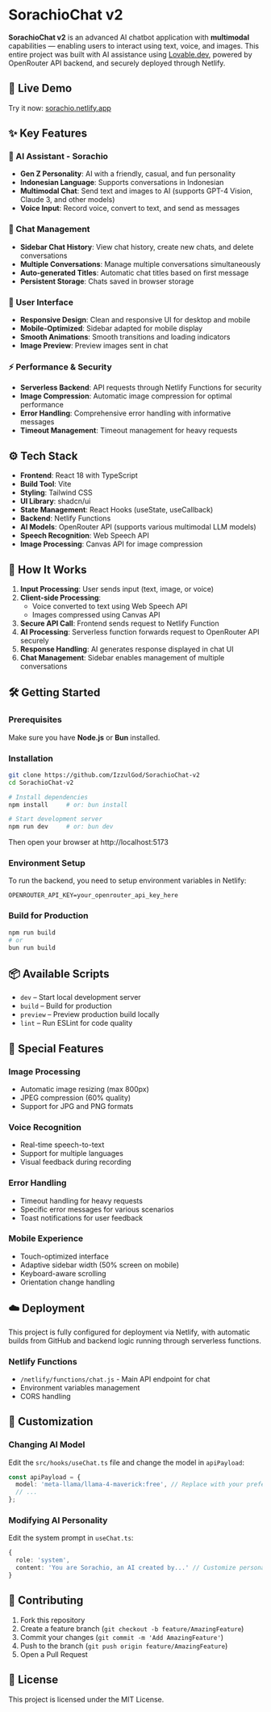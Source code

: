 # SorachioChat v2

**SorachioChat v2** is an advanced AI chatbot application with **multimodal** capabilities — enabling users to interact using text, voice, and images. This entire project was built with AI assistance using [Lovable.dev](https://lovable.dev), powered by OpenRouter API backend, and securely deployed through Netlify.

## 🔗 Live Demo

Try it now: [sorachio.netlify.app](https://sorachio.netlify.app)

## ✨ Key Features

### 🤖 AI Assistant - Sorachio
- **Gen Z Personality**: AI with a friendly, casual, and fun personality
- **Indonesian Language**: Supports conversations in Indonesian
- **Multimodal Chat**: Send text and images to AI (supports GPT-4 Vision, Claude 3, and other models)
- **Voice Input**: Record voice, convert to text, and send as messages

### 💬 Chat Management
- **Sidebar Chat History**: View chat history, create new chats, and delete conversations
- **Multiple Conversations**: Manage multiple conversations simultaneously
- **Auto-generated Titles**: Automatic chat titles based on first message
- **Persistent Storage**: Chats saved in browser storage

### 🎨 User Interface
- **Responsive Design**: Clean and responsive UI for desktop and mobile
- **Mobile-Optimized**: Sidebar adapted for mobile display
- **Smooth Animations**: Smooth transitions and loading indicators
- **Image Preview**: Preview images sent in chat

### ⚡ Performance & Security
- **Serverless Backend**: API requests through Netlify Functions for security
- **Image Compression**: Automatic image compression for optimal performance
- **Error Handling**: Comprehensive error handling with informative messages
- **Timeout Management**: Timeout management for heavy requests

## ⚙️ Tech Stack

- **Frontend**: React 18 with TypeScript
- **Build Tool**: Vite
- **Styling**: Tailwind CSS
- **UI Library**: shadcn/ui
- **State Management**: React Hooks (useState, useCallback)
- **Backend**: Netlify Functions
- **AI Models**: OpenRouter API (supports various multimodal LLM models)
- **Speech Recognition**: Web Speech API
- **Image Processing**: Canvas API for image compression

## 🧠 How It Works

1. **Input Processing**: User sends input (text, image, or voice)
2. **Client-side Processing**: 
   - Voice converted to text using Web Speech API
   - Images compressed using Canvas API
3. **Secure API Call**: Frontend sends request to Netlify Function
4. **AI Processing**: Serverless function forwards request to OpenRouter API securely
5. **Response Handling**: AI generates response displayed in chat UI
6. **Chat Management**: Sidebar enables management of multiple conversations

## 🛠️ Getting Started

### Prerequisites

Make sure you have **Node.js** or **Bun** installed.

### Installation

```bash
git clone https://github.com/IzzulGod/SorachioChat-v2
cd SorachioChat-v2

# Install dependencies
npm install     # or: bun install

# Start development server
npm run dev     # or: bun dev
```

Then open your browser at http://localhost:5173

### Environment Setup

To run the backend, you need to setup environment variables in Netlify:

```env
OPENROUTER_API_KEY=your_openrouter_api_key_here
```

### Build for Production

```bash
npm run build
# or
bun run build
```

## 📦 Available Scripts

- `dev` – Start local development server
- `build` – Build for production
- `preview` – Preview production build locally
- `lint` – Run ESLint for code quality

## 🎯 Special Features

### Image Processing
- Automatic image resizing (max 800px)
- JPEG compression (60% quality)
- Support for JPG and PNG formats

### Voice Recognition
- Real-time speech-to-text
- Support for multiple languages
- Visual feedback during recording

### Error Handling
- Timeout handling for heavy requests
- Specific error messages for various scenarios
- Toast notifications for user feedback

### Mobile Experience
- Touch-optimized interface
- Adaptive sidebar width (50% screen on mobile)
- Keyboard-aware scrolling
- Orientation change handling

## ☁️ Deployment

This project is fully configured for deployment via Netlify, with automatic builds from GitHub and backend logic running through serverless functions.

### Netlify Functions
- `/netlify/functions/chat.js` - Main API endpoint for chat
- Environment variables management
- CORS handling

## 🔧 Customization

### Changing AI Model
Edit the `src/hooks/useChat.ts` file and change the model in `apiPayload`:

```typescript
const apiPayload = {
  model: 'meta-llama/llama-4-maverick:free', // Replace with your preferred model
  // ...
};
```

### Modifying AI Personality
Edit the system prompt in `useChat.ts`:

```typescript
{
  role: 'system',
  content: 'You are Sorachio, an AI created by...' // Customize personality here
}
```

## 🤝 Contributing

1. Fork this repository
2. Create a feature branch (`git checkout -b feature/AmazingFeature`)
3. Commit your changes (`git commit -m 'Add AmazingFeature'`)
4. Push to the branch (`git push origin feature/AmazingFeature`)
5. Open a Pull Request

## 📄 License

This project is licensed under the MIT License.
